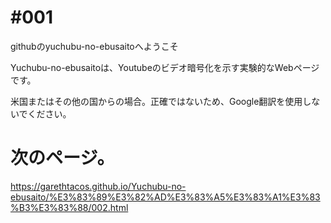 # #001
githubのyuchubu-no-ebusaitoへようこそ

Yuchubu-no-ebusaitoは、Youtubeのビデオ暗号化を示す実験的なWebページです。

米国またはその他の国からの場合。正確ではないため、Google翻訳を使用しないでください。

# 次のページ。
https://garethtacos.github.io/Yuchubu-no-ebusaito/%E3%83%89%E3%82%AD%E3%83%A5%E3%83%A1%E3%83%B3%E3%83%88/002.html
